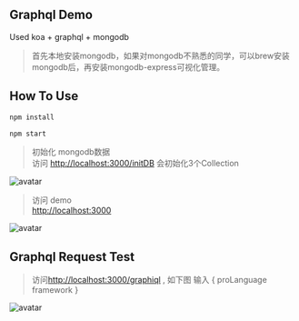 Graphql Demo
-------------

Used koa + graphql + mongodb
> 首先本地安装mongodb，如果对mongodb不熟悉的同学，可以brew安装mongodb后，再安装mongodb-express可视化管理。

How To Use
--------------

```js
npm install

npm start
```

> 初始化 mongodb数据 <br/>
> 访问 [http://localhost:3000/initDB](http://localhost:3000/initDB)  会初始化3个Collection<br/>

![avatar](http://thyrsi.com/t6/672/1550504319x2890149584.png)


> 访问 demo  <br/>
> [http://localhost:3000](http://localhost:3000)

![avatar](http://thyrsi.com/t6/672/1550503243x2728278668.png)

Graphql Request Test
--------------

> 访问[http://localhost:3000/graphiql](http://localhost:3000/graphiql) , 如下图 输入 { proLanguage framework }

![avatar](http://thyrsi.com/t6/672/1550503512x2728278668.png)


